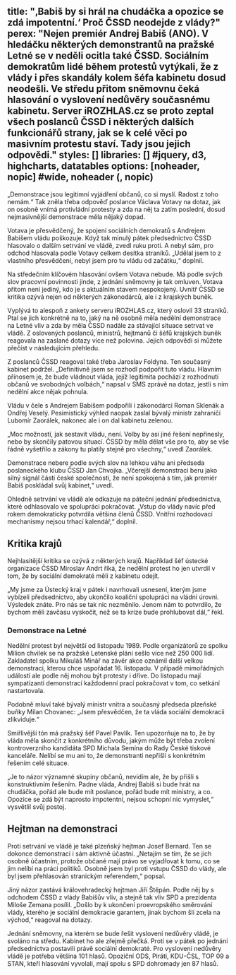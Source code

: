title: "‚Babiš by si hrál na chudáčka a opozice se zdá impotentní.‘ Proč ČSSD neodejde z vlády?"
perex: "Nejen premiér Andrej Babiš (ANO). V hledáčku některých demonstrantů na pražské Letné se v neděli ocitla také ČSSD. Sociálním demokratům lidé během protestů vytýkali, že z vlády i přes skandály kolem šéfa kabinetu dosud neodešli. Ve středu přitom sněmovnu čeká hlasování o vyslovení nedůvěry současnému kabinetu. Server iROZHLAS.cz se proto zeptal všech poslanců ČSSD i některých dalších funkcionářů strany, jak se k celé věci po masivním protestu staví. Tady jsou jejich odpovědi."
styles: []
libraries: [] #jquery, d3, highcharts, datatables
options: [noheader, nopic] #wide, noheader (, nopic)
---
„Demonstrace jsou legitimní vyjádření občanů, co si myslí. Radost z toho nemám.“ Tak zněla třeba odpověď poslance Václava Votavy na dotaz, jak on osobně vnímá protivládní protesty a zda na něj ta zatím poslední, dosud nejmasivnější demonstrace měla nějaký dopad.

Votava je přesvědčený, že spojení sociálních demokratů s Andrejem Babišem vládu poškozuje. Když tak minulý pátek předsednictvo ČSSD hlasovalo o dalším setrvání ve vládě, zvedl ruku proti. A nebyl sám, pro odchod hlasovala podle Votavy celkem desítka straníků. „Udělal jsem to z vlastního přesvědčení, nebyl jsem pro tu vládu od začátku,“ doplnil.

Na středečním klíčovém hlasování ovšem Votava nebude. Má podle svých slov pracovní povinnosti jinde, z jednání sněmovny je tak omluven. Votava přitom není jediný, kdo je s aktuálním stavem nespokojený. Uvnitř ČSSD se kritika ozývá nejen od některých zákonodárců, ale i z krajských buněk.

Vyplývá to alespoň z ankety serveru iROZHLAS.cz, který oslovil 33 straníků. Ptal se jich konkrétně na to, jaký na ně osobně měla nedělní demonstrace na Letné vliv a zda by měla ČSSD nadále za stávající situace setrvat ve vládě. Z oslovených poslanců, ministrů, hejtmanů či šéfů krajských buněk reagovala na zaslané dotazy více než polovina. Jejich odpovědi si můžete přečíst v následujícím přehledu.

<wide>
  <div id="anketa-wrapper"></div>
</wide>

Z poslanců ČSSD reagoval také třeba Jaroslav Foldyna. Ten současný kabinet podržel. „Definitivně jsem se rozhodl podpořit tuto vládu. Hlavním přínosem je, že bude vládnout vláda, jejíž legitimita pochází z rozhodnutí občanů ve svobodných volbách,“ napsal v SMS zprávě na dotaz, jestli s ním nedělní akce nějak pohnula.

Vládu v čele s Andrejem Babišem podpořili i zákonodárci Roman Sklenák a Ondřej Veselý. Pesimistický výhled naopak zaslal bývalý ministr zahraničí Lubomír Zaorálek, nakonec ale i on dal kabinetu zelenou.

„Moc možností, jak sestavit vládu, není. Volby by asi jiné řešení nepřinesly, nebo by skončily patovou situací. ČSSD by měla dělat vše pro to, aby se vše řádně vyšetřilo a zákony tu platily stejně pro všechny,“ uvedl Zaorálek.

Demonstrace nebere podle svých slov na lehkou váhu ani předseda poslaneckého klubu ČSSD Jan Chvojka. „Včerejší demonstraci beru jako silný signál části české společnosti, že není spokojená s tím, jak premiér Babiš poskládal svůj kabinet,“ uvedl.

Ohledně setrvání ve vládě ale odkazuje na páteční jednání předsednictva, které odhlasovalo ve spolupráci pokračovat. „Vstup do vlády navíc před rokem demokraticky potvrdila většina členů ČSSD. Vnitřní rozhodovací mechanismy nejsou trhací kalendář,“ doplnil.

<h2>Kritika krajů</h2>

Nejhlasitější kritika se ozývá z některých krajů. Například šéf ústecké organizace ČSSD Miroslav Andrt říká, že nedělní protest ho jen utvrdil v tom, že by sociální demokraté měli z kabinetu odejít.

„My jsme za Ústecký kraj v pátek i navrhovali usnesení, kterým jsme vybízeli předsednictvo, aby ukončilo koaliční spolupráci na vládní úrovni. Výsledek znáte. Pro nás se tak nic nezměnilo. Jenom nám to potvrdilo, že bychom měli zavčasu vyskočit, než se ta krize bude prohlubovat dál,“ řekl.

<left>
<h3>Demonstrace na Letné</h3>
<p>Nedělní protest byl největší od listopadu 1989. Podle organizátorů ze spolku Milion chvilek se na pražské Letenské pláni sešlo více než 250 000 lidí. Zakladatel spolku Mikuláš Minář na závěr akce oznámil další velkou demonstraci, kterou chce uspořádat 16. listopadu. V případě mimořádných událostí ale podle něj mohou být protesty i dříve. Do listopadu mají sympatizanti demonstrací každodenní prací pokračovat v tom, co setkání nastartovala.</p>
</left>

Podobně mluví také bývalý ministr vnitra a současný předseda plzeňské buňky Milan Chovanec: „Jsem přesvědčen, že ta vláda sociální demokracii zlikviduje.“

Smířlivější tón má pražský šéf Pavel Pavlík. Ten upozorňuje na to, že by vláda měla skončit z konkrétního důvodu, jakým může být třeba zvolení kontroverzního kandidáta SPD Michala Semína do Rady České tiskové kanceláře. Nelíbí se mu ani to, že demonstranti nepřišli s konkrétním řešením celé situace.

„Je to názor významné skupiny občanů, nevidím ale, že by přišli s konstruktivním řešením. Padne vláda, Andrej Babiš si bude hrát na chudáčka, pořád ale bude mít poslance, pořád bude mít ministry, a co. Opozice se zdá být naprosto impotentní, nejsou schopní nic vymyslet,“ vysvětlil svůj postoj.

<h2>Hejtman na demonstraci</h2>

Proti setrvání ve vládě je také plzeňský hejtman Josef Bernard. Ten se dokonce demonstrací i sám aktivně účastní. „Netajím se tím, že se jich osobně účastním, protože občané mají právo se vyjadřovat k tomu, co se jim nelíbí na práci politiků. Osobně jsem byl proti vstupu ČSSD do vlády, ale byl jsem přehlasován stranickým referendem,“ popsal.

Jiný názor zastává královehradecký hejtman Jiří Štěpán. Podle něj by s odchodem ČSSD z vlády Babišův vliv, a stejně tak vliv SPD a prezidenta Miloše Zemana posílil. „Došlo by k ukončení proevropského směrování vlády, kterého je sociální demokracie garantem, jinak bychom šli zcela na východ,“ reagoval na dotazy.

Jednání sněmovny, na kterém se bude řešit vyslovení nedůvěry vládě, je svoláno na středu. Kabinet ho ale zřejmě přečká. Proti se v pátek po jednání předsednictva postavili právě sociální demokraté. Pro vyslovení nedůvěry vládě je potřeba většina 101 hlasů. Opoziční ODS, Piráti, KDU-ČSL, TOP 09 a STAN, kteří hlasování vyvolali, mají spolu s SPD dohromady jen 87 hlasů.
